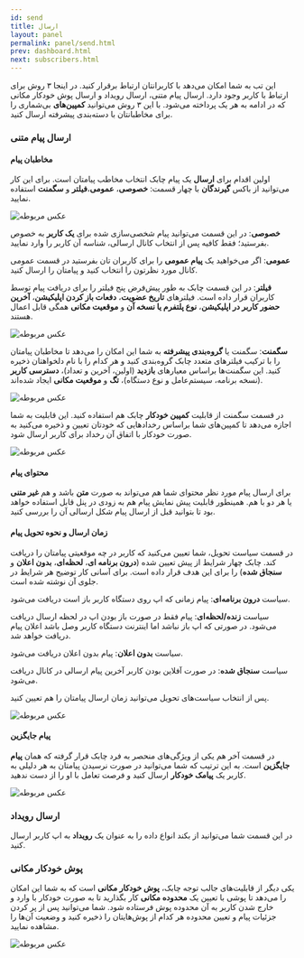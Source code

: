 ```yaml
---
id: send
title: ارسال
layout: panel
permalink: panel/send.html
prev: dashboard.html
next: subscribers.html
---
```


این تب به شما امکان می‌دهد با کاربرانتان ارتباط برقرار کنید. در اینجا ۳ روش برای ارتباط با کاربر وجود دارد. ارسال پیام متنی، ارسال رویداد و ارسال پوش‌ خودکار مکانی که در ادامه به هر یک پرداخته می‌شود. با این ۳ روش می‌توانید **کمپین‌های** بی‌شماری را برای مخاطبانتان با دسته‌بندی پیشرفته ارسال کنید. 

### ارسال پیام متنی

#### مخاطبان پیام

اولین اقدام برای **ارسال** یک پیام چابک انتخاب مخاطب پیامتان است. برای این کار می‌توانید از باکس **گیرندگان** با چهار قسمت: **خصوصی**، **عمومی**،**فیلتر** و **سگمنت** استفاده نمایید.

![عکس مربوطه](http://uupload.ir/files/4n53_private2.png)


**خصوصی**: در این قسمت می‌توانید پیام شخصی‌سازی شده برای **یک کاربر** به خصوص بفرستید؛ فقط کافیه پس از انتخاب کانال ارسالی، شناسه آن کاربر را وارد نمایید.

**عمومی**: اگر می‌خواهید یک **پیام عمومی** را برای کاربران تان بفرستید در قسمت عمومی کانال مورد نظرتون را انتخاب کنید و پیامتان را ارسال کنید.

**فیلتر**: در این قسمت چابک به طور پیش‌فرض پنج فیلتر را برای دریافت پیام توسط کاربران قرار داده است. فیلتر‌های **تاریخ عضویت**، **دفعات باز کردن اپلیکیشن**، **آخرین حضور کاربر در اپلیکیشن**، **نوع پلتفرم یا نسخه آن** و **موقعیت مکانی** همگی قابل اعمال هستند.

![عکس مربوطه](http://uupload.ir/files/cqav_filter2.png)


**سگمنت**: سگمنت یا **گروه‌بندی پیشرفته** به شما این امکان را می‌دهد تا مخاطبان پیامتان را با ترکیب فیلتر‌های متعدد چابک گروه‌بندی کنید و هر کدام را با نام دلخواهتان ذخیره کنید. این سگمنت‌ها براساس معیارهای **بازدید** (اولین، آخرین و تعداد)، **دسترسی کاربر** (نسخه برنامه، سیستم‌عامل و نوع دستگاه)، **تگ** و **موقعیت مکانی** ایجاد شده‌اند.

![عکس مربوطه](http://uupload.ir/files/qb5_seg.png)


در قسمت سگمنت از قابلیت **کمپین خودکار** چابک هم استفاده کنید. این قابلیت به شما اجازه می‌دهد تا کمپین‌های شما براساس رخداد‌هایی که خودتان تعیین و ذخیره می‌کنید به صورت خودکار با اتفاق آن رخداد برای کاربر ارسال شود.

![عکس مربوطه](http://uupload.ir/files/dvyo_triggerevent.png)

#### محتوای پیام

برای ارسال پیام مورد نظر محتوای شما هم می‌تواند به صورت **متن** باشد و هم **غیر متنی** یا هر دو با هم. همینطور قابلیت پیش نمایش پیام هم به زودی در پنل قابل استفاده خواهد بود تا بتوانید قبل از ارسال پیام شکل ارسالی آن را بررسی کنید.

#### زمان ارسال و نحوه تحویل پیام

در قسمت سیاست تحویل، شما تعیین می‌کنید که کاربر در چه موقعیتی پیامتان را دریافت کند. چابک چهار شرایط از پیش تعیین شده (**درون برنامه ای**، **لحظه‌ای**، **بدون اعلان** و **سنجاق شده**) را برای این هدف قرار داده است. برای آسانی کار توضیح هر شرایط در جلوی آن نوشته شده است.

سیاست **درون برنامه‌ای**:‌ پیام زمانی که اپ روی دستگاه کاربر باز است دریافت می‌شود.

سیاست **زنده/لحظه‌ای**: پیام فقط در صورت باز بودن اپ در لحظه ارسال دریافت می‌شود. در صورتی که اپ باز نباشد اما اینترنت دستگاه کاربر وصل باشد اعلان پیام دریافت خواهد شد.

سیاست **بدون اعلان**: پیام بدون اعلان دریافت می‌شود. 

سیاست **سنجاق شده**: در صورت آفلاین بودن کاربر آخرین پیام ارسالی در کانال دریافت می‌شود.

پس از انتخاب سیاست‌های تحویل می‌توانید زمان ارسال پیامتان را هم تعیین کنید.

![عکس مربوطه](http://uupload.ir/files/1kae_deli.png)

#### پیام جایگزین

در قسمت آخر هم یکی از ویژگی‌های منحصر به فرد چابک قرار گرفته که همان **پیام جایگزین** است. به این ترتیب که شما می‌توانید در صورت نرسیدن پیامتان به هر دلیلی به کاربر یک **پیامک خودکار** ارسال کنید و فرصت تعامل با او را از دست ندهید.

![عکس مربوطه](http://uupload.ir/files/xac_sm.png)

### ارسال رویداد

در این قسمت شما می‌توانید از بکند انواع داده را به عنوان یک **رویداد** به اپ کاربر ارسال کنید.

### پوش خودکار مکانی

یکی دیگر از قابلیت‌های جالب توجه چابک، **پوش خودکار مکانی** است که به شما این امکان را می‌دهد تا پوشی با تعیین یک **محدوده مکانی** کار بگذارید تا به صورت خودکار با وارد و خارج شدن کاربر به آن محدوده  پوش فرستاده شود. شما می‌توانید پس از پر کردن جزئیات پیام و تعیین محدوده هر کدام از پوش‌هایتان را ذخیره کنید و وضعیت آن‌ها را مشاهده نمایید.

![عکس مربوطه](http://uupload.ir/files/kk_location.png)

